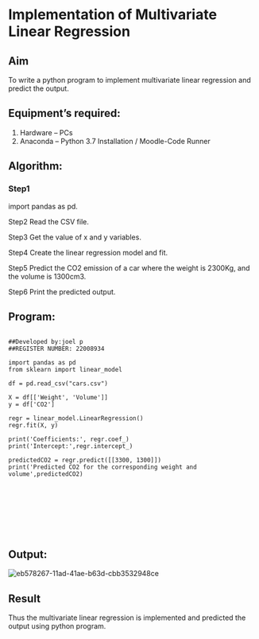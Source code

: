 # Implementation of Multivariate Linear Regression
## Aim
To write a python program to implement multivariate linear regression and predict the output.
## Equipment’s required:
1.	Hardware – PCs
2.	Anaconda – Python 3.7 Installation / Moodle-Code Runner
## Algorithm:
### Step1
import pandas as pd.

Step2
Read the CSV file.

Step3
Get the value of x and y variables.

Step4
Create the linear regression model and fit.

Step5
Predict the CO2 emission of a car where the weight is 2300Kg, and the volume is 1300cm3.

Step6
Print the predicted output.


## Program:
```

##Developed by:joel p
##REGISTER NUMBER: 22008934

import pandas as pd
from sklearn import linear_model

df = pd.read_csv("cars.csv")

X = df[['Weight', 'Volume']]
y = df['CO2']

regr = linear_model.LinearRegression()
regr.fit(X, y)

print('Coefficients:', regr.coef_)
print('Intercept:',regr.intercept_)

predictedCO2 = regr.predict([[3300, 1300]])
print('Predicted CO2 for the corresponding weight and volume',predictedCO2)









```
## Output:

![eb578267-11ad-41ae-b63d-cbb3532948ce](https://user-images.githubusercontent.com/118626456/214855709-e49a17ed-556d-4117-9ea4-335e77ecc2f0.jpg)

## Result
Thus the multivariate linear regression is implemented and predicted the output using python program.
